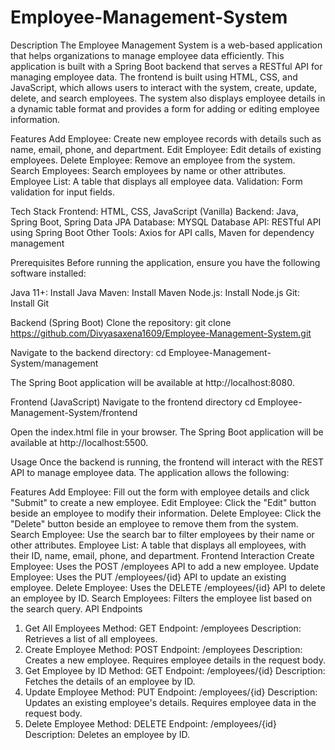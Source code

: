 # Employee-Management-System
Description
The Employee Management System is a web-based application that helps organizations to manage employee data efficiently. This application is built with a Spring Boot backend that serves a 
RESTful API for managing employee data. The frontend is built using HTML, CSS, and JavaScript, which allows users to interact with the system, create, update, delete, and search employees. 
The system also displays employee details in a dynamic table format and provides a form for adding or editing employee information.

Features
Add Employee: Create new employee records with details such as name, email, phone, and department.
Edit Employee: Edit details of existing employees.
Delete Employee: Remove an employee from the system.
Search Employees: Search employees by name or other attributes.
Employee List: A table that displays all employee data.
Validation: Form validation for input fields.

Tech Stack
Frontend: HTML, CSS, JavaScript (Vanilla)
Backend: Java, Spring Boot, Spring Data JPA
Database: MYSQL Database
API: RESTful API using Spring Boot
Other Tools: Axios for API calls, Maven for dependency management

Prerequisites
Before running the application, ensure you have the following software installed:

Java 11+: Install Java
Maven: Install Maven
Node.js: Install Node.js
Git: Install Git

Backend (Spring Boot)
Clone the repository:
git clone https://github.com/Divyasaxena1609/Employee-Management-System.git

Navigate to the backend directory:
cd Employee-Management-System/management

The Spring Boot application will be available at http://localhost:8080.

Frontend (JavaScript)
Navigate to the frontend directory
cd Employee-Management-System/frontend

Open the index.html file in your browser.
The Spring Boot application will be available at http://localhost:5500.

Usage
Once the backend is running, the frontend will interact with the REST API to manage employee data. The application allows the following:

Features
Add Employee: Fill out the form with employee details and click "Submit" to create a new employee.
Edit Employee: Click the "Edit" button beside an employee to modify their information.
Delete Employee: Click the "Delete" button beside an employee to remove them from the system.
Search Employee: Use the search bar to filter employees by their name or other attributes.
Employee List: A table that displays all employees, with their ID, name, email, phone, and department.
Frontend Interaction
Create Employee: Uses the POST /employees API to add a new employee.
Update Employee: Uses the PUT /employees/{id} API to update an existing employee.
Delete Employee: Uses the DELETE /employees/{id} API to delete an employee by ID.
Search Employees: Filters the employee list based on the search query.
API Endpoints
1. Get All Employees
Method: GET
Endpoint: /employees
Description: Retrieves a list of all employees.
2. Create Employee
Method: POST
Endpoint: /employees
Description: Creates a new employee. Requires employee details in the request body.
3. Get Employee by ID
Method: GET
Endpoint: /employees/{id}
Description: Fetches the details of an employee by ID.
4. Update Employee
Method: PUT
Endpoint: /employees/{id}
Description: Updates an existing employee's details. Requires employee data in the request body.
5. Delete Employee
Method: DELETE
Endpoint: /employees/{id}
Description: Deletes an employee by ID.
